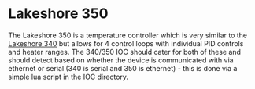 # Lakeshore 350 

The Lakeshore 350 is a temperature controller which is very similar to the [Lakeshore 340](Lakeshore340) but allows for 4 control loops with individual PID controls and heater ranges. The 340/350 IOC should cater for both of these and should detect based on whether the device is communicated with via ethernet or serial (340 is serial and 350 is ethernet) - this is done via a simple lua script in the IOC directory. 


